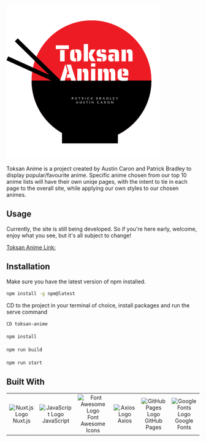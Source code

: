 <img src="https://raw.githubusercontent.com/AC59852/toksan-anime/8b0c0ef6b120859af3c972dbd835c399f88eb24e/assets/icons/toksan_logo.svg" width="400" height="400">

Toksan Anime is a project created by Austin Caron and Patrick Bradley to display popular/favourite anime. Specific anime chosen from our top 10 anime lists will have their own uniqe pages, with the intent to tie in each page to the overall site, while applying our own styles to our chosen animes.

## Usage

Currently, the site is still being developed. So if you're here early, welcome, enjoy what you see, but it's all subject to change!

[Toksan Anime Link:](https://ac59852.github.io/toksan-anime/)

## Installation

Make sure you have the latest version of npm installed.

```bash
npm install -g npm@latest
```

CD to the project in your terminal of choice, install packages and run the serve command

```bash
CD toksan-anime

npm install

npm run build

npm run start
```

## Built With

<table>
  <tr>
  <td align="center" width="160">
        <img src="https://upload.wikimedia.org/wikipedia/commons/thumb/a/ae/Nuxt_logo.svg/512px-Nuxt_logo.svg.png" width="68" height="58" alt="Nuxt.js Logo" />
      <br>Nuxt.js
    </td>
    <td align="center" width="160">
        <img src="https://upload.wikimedia.org/wikipedia/commons/thumb/9/99/Unofficial_JavaScript_logo_2.svg/1024px-Unofficial_JavaScript_logo_2.svg.png" width="68" height="68" alt="JavaScript Logo" />
      <br>JavaScript
    </td>
    <td align="center" width="160">
        <img src="https://www.drupal.org/files/styles/grid-3-2x/public/project-images/font_awesome_logo.png?itok=26GjxSRO" width="68" height="68" alt="Font Awesome Logo" />
      <br>Font Awesome Icons
    </td>
    <td align="center" width="160">
        <img src="https://nodesk.co/remote-companies/assets/logos/axios.54410526f1d4f722aa17e00d7ecc8c9c10902c40b6ede87002fca4070d2bb053.jpg" width="68" height="68" alt="Axios Logo" />
      <br>Axios
    </td>
    <td align="center" width="160">
        <img src="https://res.cloudinary.com/practicaldev/image/fetch/s--AlWXrRzS--/c_imagga_scale,f_auto,fl_progressive,h_1080,q_auto,w_1080/https://dev-to-uploads.s3.amazonaws.com/i/3uy5od7tw2jf4fh7ldlv.jpeg" width="68" height="68" alt="GitHub Pages Logo" />
      <br>GitHub Pages
    </td>
    <td align="center" width="160">
        <img src="https://pbs.twimg.com/profile_images/1366808543773384704/8qFXRmFc_400x400.png" width="68" height="68" alt="Google Fonts Logo" />
      <br>Google Fonts
    </td>
  </tr>
</table>
